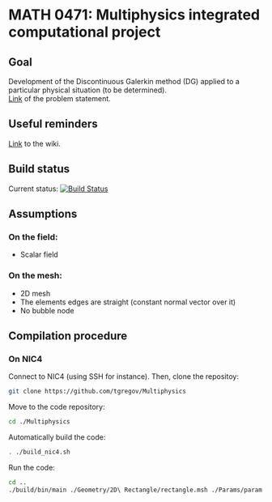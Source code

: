 # MATH 0471: Multiphysics integrated computational project 
## Goal
Development of the Discontinuous Galerkin method (DG) applied to a particular physical situation (to be determined).  
[Link](http://www.montefiore.ulg.ac.be/~geuzaine/MATH0471/enonce2019.pdf) of the problem statement.

## Useful reminders
[Link](https://github.com/tgregov/Multiphysics/wiki) to the wiki.

## Build status 
Current status: [![Build Status](https://travis-ci.org/tgregov/Multiphysics.svg?branch=master)](https://travis-ci.org/tgregov/Multiphysics)

## Assumptions
### On the field:
* Scalar field

### On the mesh:
* 2D mesh
* The elements edges are straight (constant normal vector over it)
* No bubble node

## Compilation procedure
### On NIC4
Connect to NIC4 (using SSH for instance). Then, clone the repositoy: 
```bash
git clone https://github.com/tgregov/Multiphysics
```
Move to the code repository:
```bash
cd ./Multiphysics
```
Automatically build the code:
```bash
. ./build_nic4.sh 
```
Run the code:
```bash
cd ..
./build/bin/main ./Geometry/2D\ Rectangle/rectangle.msh ./Params/param.dat
```


